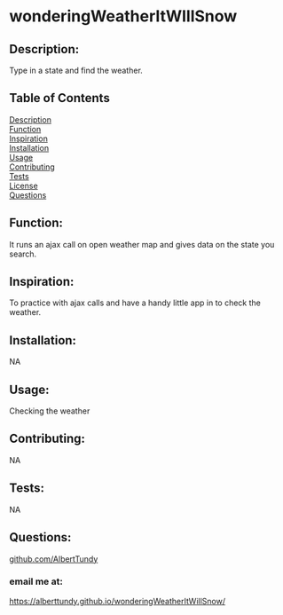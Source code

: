 # wonderingWeatherItWIllSnow

## Description:

Type in a state and find the weather.<br/>

## Table of Contents

[Description](#Description)<br/>
[Function](#Function)<br/>
[Inspiration](#Inspiration)<br/>
[Installation](#Installation)<br/>
[Usage](#Usage)<br/>
[Contributing](#Contributing)<br/>
[Tests](#Tests)<br/>
[License](#License)<br/>
[Questions](#Questions)<br/>

## Function:

It runs an ajax call on open weather map and gives data on the state you search. <br/>

## Inspiration:

To practice with ajax calls and have a handy little app in to check the weather. <br/>

## Installation:

NA<br/>

## Usage:

Checking the weather<br/>

## Contributing:

NA

## Tests:

NA

## Questions:

[github.com/AlbertTundy](http://github.com/AlbertTundy)<br/>

### email me at:

https://alberttundy.github.io/wonderingWeatherItWillSnow/
